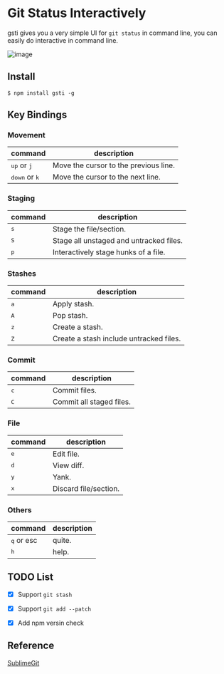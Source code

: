 # Git Status Interactively

gsti gives you a very simple UI for `git status` in command line, you can easily do interactive in command line.

![image](https://user-images.githubusercontent.com/2182004/47619060-3bddfc00-db15-11e8-96da-a001a243e8b9.png)



## Install

```
$ npm install gsti -g
```

## Key Bindings

### Movement

| **command** | **description** |
| --- | --- |
| <kbd>up</kbd> or <kbd>j</kbd> | Move the cursor to the previous line. |
| <kbd>down</kbd> or <kbd>k</kbd> | Move the cursor to the next line. |


### Staging

| **command** | **description** |
| --- | --- |
| <kbd>s</kbd> | Stage the file/section. |
| <kbd>S</kbd> | Stage all unstaged and untracked files. |
| <kbd>p</kbd> | Interactively stage hunks of a file. |

### Stashes

| **command** | **description** |
| --- | --- |
| <kbd>a</kbd> | Apply stash. |
| <kbd>A</kbd> | Pop stash. |
| <kbd>z</kbd> | Create a stash. |
| <kbd>Z</kbd> | Create a stash include untracked files. |

### Commit

| **command** | **description** |
| --- | --- |
| <kbd>c</kbd> | Commit files. |
| <kbd>C</kbd> | Commit all staged files. |

### File

| **command** | **description** |
| --- | --- |
| <kbd>e</kbd> | Edit file. |
| <kbd>d</kbd> | View diff. |
| <kbd>y</kbd> | Yank. |
| <kbd>x</kbd> | Discard file/section. |

### Others

| **command** | **description** |
| --- | --- |
| <kbd>q</kbd> or <kdb>esc</kdb> | quite. |
| <kbd>h</kbd> | help. |


## TODO List


- [x] Support `git stash`
- [x] Support `git add --patch`
- [x] Add npm versin check


## Reference

[SublimeGit](https://github.com/SublimeGit/SublimeGit)
